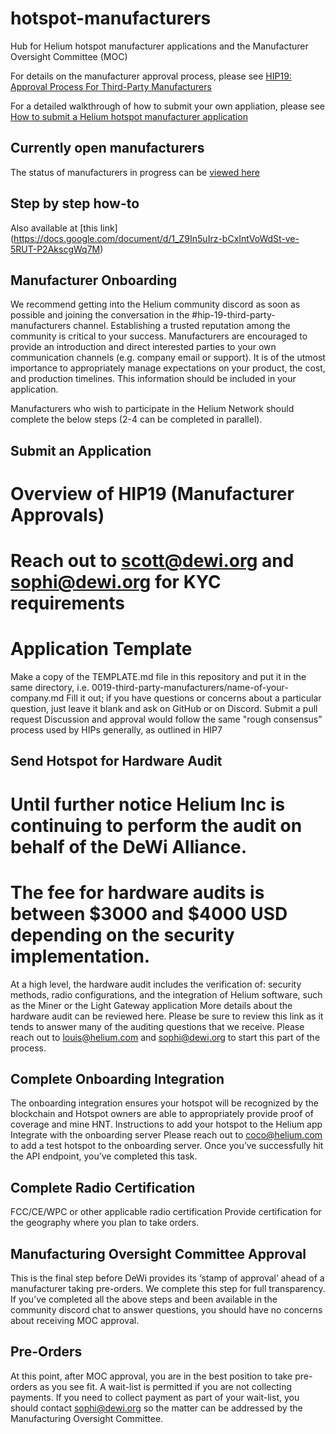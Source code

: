 # hotspot-manufacturers

Hub for Helium hotspot manufacturer applications and the Manufacturer Oversight Committee (MOC)

For details on the manufacturer approval process, please see [HIP19: Approval Process For Third-Party Manufacturers](https://github.com/helium/HIP/blob/master/0019-third-party-manufacturers.md)

For a detailed walkthrough of how to submit your own appliation, please see [How to submit a Helium hotspot manufacturer application](https://jamiedubs.com/blog/how-to-submit-helium-manufacturer-application/)

## Currently open manufacturers

The status of manufacturers in progress can be [viewed here](https://docs.google.com/spreadsheets/d/1pOmrMV_oiF0FtR1NOX_pqykKOBsb_QghiNkTlF644DU/edit?usp=sharing)

## Step by step how-to 
Also available at [this link] (https://docs.google.com/document/d/1_Z9In5uIrz-bCxIntVoWdSt-ve-5RUT-P2AkscgWq7M) 

## Manufacturer Onboarding

We recommend getting into the Helium community discord as soon as possible and joining the conversation in the #hip-19-third-party-manufacturers channel. Establishing a trusted reputation among the community is critical to your success. Manufacturers are encouraged to provide an introduction and direct interested parties to your own communication channels (e.g. company email or support). It is of the utmost importance to appropriately manage expectations on your product, the cost, and production timelines. This information should be included in your application. 

Manufacturers who wish to participate in the Helium Network should complete the below steps (2-4 can be completed in parallel).

## Submit an Application 
# Overview of HIP19 (Manufacturer Approvals)
# Reach out to scott@dewi.org and sophi@dewi.org for KYC requirements
# Application Template
 Make a copy of the TEMPLATE.md file in this repository and put it in the same directory, i.e. 0019-third-party-manufacturers/name-of-your-company.md
 Fill it out; if you have questions or concerns about a particular question, just leave it blank and ask on GitHub or on Discord.
 Submit a pull request
 Discussion and approval would follow the same "rough consensus” process used by HIPs generally, as outlined in HIP7
 
## Send Hotspot for Hardware Audit 
# Until further notice Helium Inc is continuing to perform the audit on behalf of the DeWi Alliance.
# The fee for hardware audits is between $3000 and $4000 USD depending on the security implementation.
 At a high level, the hardware audit includes the verification of: security methods, radio configurations, and the integration of Helium software, such as the    Miner or the Light Gateway application
 More details about the hardware audit can be reviewed here. Please be sure to review this link as it tends to answer many of the auditing questions that we receive.
 Please reach out to louis@helium.com and sophi@dewi.org to start this part of the process. 
 
## Complete Onboarding Integration 
 The onboarding integration ensures your hotspot will be recognized by the blockchain and Hotspot owners are able to appropriately provide proof of coverage and mine HNT.
 Instructions to add your hotspot to the Helium app 
 Integrate with the onboarding server 
 Please reach out to coco@helium.com to add a test hotspot to the onboarding server.
 Once you’ve successfully hit the API endpoint, you’ve completed this task.
 
## Complete Radio Certification
 FCC/CE/WPC or other applicable radio certification
 Provide certification for the geography where you plan to take orders.

 
## Manufacturing Oversight Committee Approval
 This is the final step before DeWi provides its ‘stamp of approval’ ahead of a manufacturer taking pre-orders. 
 We complete this step for full transparency.
 If you’ve completed all the above steps and been available in the community discord chat to answer questions, you should have no concerns about receiving MOC approval. 

## Pre-Orders
 At this point, after MOC approval, you are in the best position to take pre-orders as you see fit.
 A wait-list is permitted if you are not collecting payments. If you need to collect payment as part of your wait-list, you should contact sophi@dewi.org so the matter can be addressed by the Manufacturing Oversight Committee.

